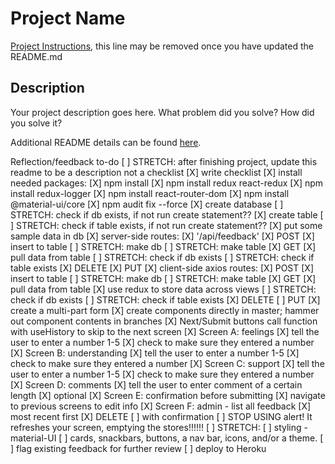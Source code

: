 # Project Name

[Project Instructions](./INSTRUCTIONS.md), this line may be removed once you have updated the README.md

## Description

Your project description goes here. What problem did you solve? How did you solve it?

Additional README details can be found [here](https://github.com/PrimeAcademy/readme-template/blob/master/README.md).


Reflection/feedback to-do
[ ] STRETCH: after finishing project, update this readme to be a description not a checklist
[X] write checklist
[X] install needed packages:
    [X] npm install
    [X] npm install redux react-redux
    [X] npm install redux-logger
    [X] npm install react-router-dom
    [X] npm install @material-ui/core
    [X] npm audit fix --force
[X] create database
    [ ] STRETCH: check if db exists, if not run create statement??
[X] create table
    [ ] STRETCH: check if table exists, if not run create statement??
[X] put some sample data in db
[X] server-side routes:
    [X] '/api/feedback'
    [X] POST
        [X] insert to table
        [ ] STRETCH: make db
        [ ] STRETCH: make table
    [X] GET
        [X] pull data from table
        [ ] STRETCH: check if db exists
        [ ] STRETCH: check if table exists
    [X] DELETE
    [X] PUT
[X] client-side axios routes:
    [X] POST
        [X] insert to table
        [ ] STRETCH: make db
        [ ] STRETCH: make table
    [X] GET
        [X] pull data from table
            [X] use redux to store data across views
        [ ] STRETCH: check if db exists
        [ ] STRETCH: check if table exists
    [X] DELETE
    [ ] PUT
[X] create a multi-part form
    [X] create components directly in master; hammer out component contents in branches
    [X] Next/Submit buttons call function with useHistory to skip to the next screen
    [X] Screen A: feelings
        [X] tell the user to enter a number 1-5
        [X] check to make sure they entered a number
    [X] Screen B: understanding
        [X] tell the user to enter a number 1-5
        [X] check to make sure they entered a number
    [X] Screen C: support
        [X] tell the user to enter a number 1-5
        [X] check to make sure they entered a number
    [X] Screen D: comments
        [X] tell the user to enter comment of a certain length
        [X] optional
    [X] Screen E: confirmation before submitting
        [X] navigate to previous screens to edit info
    [X] Screen F: admin - list all feedback
        [X] most recent first
        [X] DELETE
            [ ] with confirmation
    [ ] STOP USING alert! It refreshes your screen, emptying the stores!!!!!!
[ ] STRETCH:
    [ ] styling - material-UI
        [ ] cards, snackbars, buttons, a nav bar, icons, and/or a theme. 
    [ ] flag existing feedback for further review
    [ ] deploy to Heroku